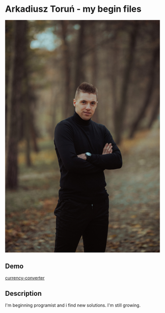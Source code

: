 # Arkadiusz Toruń - my begin files

![Arkadiusz](images/IMG-1.jpg)

## Demo 
[currency-converter](https://arkadiusz0809.github.io/homepage/praca%20domowa%20modu%C5%82%205/currency-converter.html)

## Description
I'm beginning programist and i find new solutions. I'm still growing.
